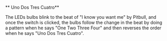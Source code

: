 ** Uno Dos Tres Cuatro**

The LEDs bulbs blink to the beat of "I know you want me" by Pitbull, and once the switch is clicked, the bulbs follow the change in the beat by doing a pattern when he says "One Two Three Four" and then reverses the order when he says "Uno Dos Tres Cuatro".

